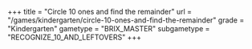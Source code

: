 +++
title = "Circle 10 ones and find the remainder"
url = "/games/kindergarten/circle-10-ones-and-find-the-remainder"
grade = "Kindergarten"
gametype = "BRIX_MASTER"
subgametype = "RECOGNIZE_10_AND_LEFTOVERS"
+++